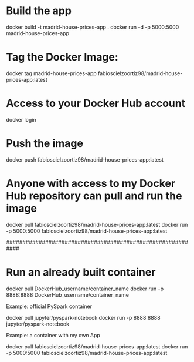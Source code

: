 # Build the app 
docker build -t madrid-house-prices-app .
docker run -d -p 5000:5000 madrid-house-prices-app

# Tag the Docker Image:
docker tag madrid-house-prices-app fabioscielzoortiz98/madrid-house-prices-app:latest

# Access to your Docker Hub account
docker login

# Push the image
docker push fabioscielzoortiz98/madrid-house-prices-app:latest

# Anyone with access to my Docker Hub repository can pull and run the image
docker pull fabioscielzoortiz98/madrid-house-prices-app:latest
docker run -p 5000:5000 fabioscielzoortiz98/madrid-house-prices-app:latest


############################################################

# Run an already built container 

docker pull DockerHub_username/container_name
docker run -p 8888:8888 DockerHub_username/container_name

Example: official PySpark container

docker pull jupyter/pyspark-notebook
docker run -p 8888:8888 jupyter/pyspark-notebook

Example: a container with my own App

docker pull fabioscielzoortiz98/madrid-house-prices-app:latest
docker run -p 5000:5000 fabioscielzoortiz98/madrid-house-prices-app:latest